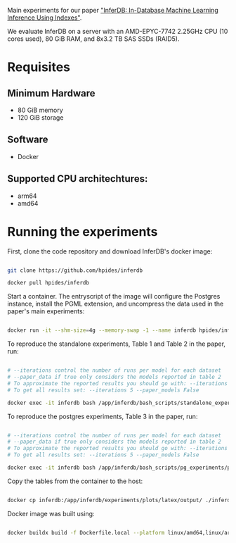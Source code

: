 Main experiments for our paper ["InferDB: In-Database Machine Learning Inference Using Indexes"](https://hpi.de/fileadmin/user_upload/fachgebiete/rabl/publications/2024/inferdb_vldb24.pdf).

We evaluate InferDB on a server with an AMD-EPYC-7742 2.25GHz CPU (10 cores used), 80 GiB RAM, and 8x3.2 TB SAS SSDs (RAID5).

# Requisites

## Minimum Hardware

- 80 GiB memory
- 120 GiB storage

## Software

- Docker

## Supported CPU architechtures:

- arm64
- amd64

# Running the experiments

First, clone the code repository and download InferDB's docker image:

```bash

git clone https://github.com/hpides/inferdb

docker pull hpides/inferdb

```

Start a container. The entryscript of the image will configure the Postgres instance, install the PGML extension, and uncompress the data used in the paper's main experiments:

```bash

docker run -it --shm-size=4g --memory-swap -1 --name inferdb hpides/inferdb sleep infinity

```

To reproduce the standalone experiments, Table 1 and Table 2 in the paper, run:

```bash

# --iterations control the number of runs per model for each dataset
# --paper_data if true only considers the models reported in table 2
# To approximate the reported results you should go with: --iterations 5 --paper_models True
# To get all results set: --iterations 5 --paper_models False

docker exec -it inferdb bash /app/inferdb/bash_scripts/standalone_experiments/standalone_experiments.sh --iterations 1 --paper_models True

```

To reproduce the postgres experiments, Table 3 in the paper, run:

```bash

# --iterations control the number of runs per model for each dataset
# --paper_data if true only considers the models reported in table 2
# To approximate the reported results you should go with: --iterations 5 --paper_models True
# To get all results set: --iterations 5 --paper_models False

docker exec -it inferdb bash /app/inferdb/bash_scripts/pg_experiments/pg_experiments.sh --iterations 1 --paper_models True

```

Copy the tables from the container to the host:

```bash

docker cp inferdb:/app/inferdb/experiments/plots/latex/output/ ./inferdb/experiments/plots/latex/

```

Docker image was built using:

```bash

docker buildx build -f Dockerfile.local --platform linux/amd64,linux/arm64 -t hpides/inferdb .

```
